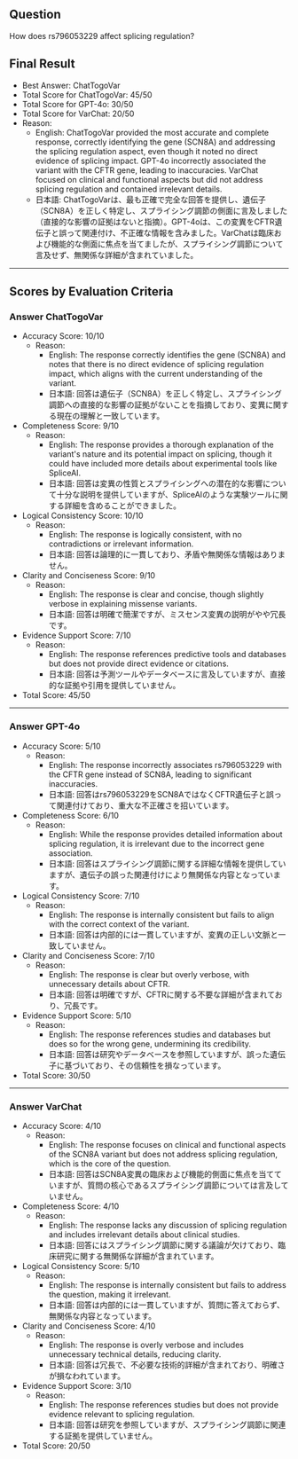 ## Question

How does rs796053229 affect splicing regulation?

## Final Result

- Best Answer: ChatTogoVar
- Total Score for ChatTogoVar: 45/50
- Total Score for GPT-4o: 30/50
- Total Score for VarChat: 20/50
- Reason:
  - English: ChatTogoVar provided the most accurate and complete response, correctly identifying the gene (SCN8A) and addressing the splicing regulation aspect, even though it noted no direct evidence of splicing impact. GPT-4o incorrectly associated the variant with the CFTR gene, leading to inaccuracies. VarChat focused on clinical and functional aspects but did not address splicing regulation and contained irrelevant details.
  - 日本語: ChatTogoVarは、最も正確で完全な回答を提供し、遺伝子（SCN8A）を正しく特定し、スプライシング調節の側面に言及しました（直接的な影響の証拠はないと指摘）。GPT-4oは、この変異をCFTR遺伝子と誤って関連付け、不正確な情報を含みました。VarChatは臨床および機能的な側面に焦点を当てましたが、スプライシング調節について言及せず、無関係な詳細が含まれていました。

---

## Scores by Evaluation Criteria

### Answer ChatTogoVar
- Accuracy Score: 10/10
  - Reason: 
    - English: The response correctly identifies the gene (SCN8A) and notes that there is no direct evidence of splicing regulation impact, which aligns with the current understanding of the variant.
    - 日本語: 回答は遺伝子（SCN8A）を正しく特定し、スプライシング調節への直接的な影響の証拠がないことを指摘しており、変異に関する現在の理解と一致しています。
- Completeness Score: 9/10
  - Reason: 
    - English: The response provides a thorough explanation of the variant's nature and its potential impact on splicing, though it could have included more details about experimental tools like SpliceAI.
    - 日本語: 回答は変異の性質とスプライシングへの潜在的な影響について十分な説明を提供していますが、SpliceAIのような実験ツールに関する詳細を含めることができました。
- Logical Consistency Score: 10/10
  - Reason: 
    - English: The response is logically consistent, with no contradictions or irrelevant information.
    - 日本語: 回答は論理的に一貫しており、矛盾や無関係な情報はありません。
- Clarity and Conciseness Score: 9/10
  - Reason: 
    - English: The response is clear and concise, though slightly verbose in explaining missense variants.
    - 日本語: 回答は明確で簡潔ですが、ミスセンス変異の説明がやや冗長です。
- Evidence Support Score: 7/10
  - Reason: 
    - English: The response references predictive tools and databases but does not provide direct evidence or citations.
    - 日本語: 回答は予測ツールやデータベースに言及していますが、直接的な証拠や引用を提供していません。
- Total Score: 45/50

---

### Answer GPT-4o
- Accuracy Score: 5/10
  - Reason: 
    - English: The response incorrectly associates rs796053229 with the CFTR gene instead of SCN8A, leading to significant inaccuracies.
    - 日本語: 回答はrs796053229をSCN8AではなくCFTR遺伝子と誤って関連付けており、重大な不正確さを招いています。
- Completeness Score: 6/10
  - Reason: 
    - English: While the response provides detailed information about splicing regulation, it is irrelevant due to the incorrect gene association.
    - 日本語: 回答はスプライシング調節に関する詳細な情報を提供していますが、遺伝子の誤った関連付けにより無関係な内容となっています。
- Logical Consistency Score: 7/10
  - Reason: 
    - English: The response is internally consistent but fails to align with the correct context of the variant.
    - 日本語: 回答は内部的には一貫していますが、変異の正しい文脈と一致していません。
- Clarity and Conciseness Score: 7/10
  - Reason: 
    - English: The response is clear but overly verbose, with unnecessary details about CFTR.
    - 日本語: 回答は明確ですが、CFTRに関する不要な詳細が含まれており、冗長です。
- Evidence Support Score: 5/10
  - Reason: 
    - English: The response references studies and databases but does so for the wrong gene, undermining its credibility.
    - 日本語: 回答は研究やデータベースを参照していますが、誤った遺伝子に基づいており、その信頼性を損なっています。
- Total Score: 30/50

---

### Answer VarChat
- Accuracy Score: 4/10
  - Reason: 
    - English: The response focuses on clinical and functional aspects of the SCN8A variant but does not address splicing regulation, which is the core of the question.
    - 日本語: 回答はSCN8A変異の臨床および機能的側面に焦点を当てていますが、質問の核心であるスプライシング調節については言及していません。
- Completeness Score: 4/10
  - Reason: 
    - English: The response lacks any discussion of splicing regulation and includes irrelevant details about clinical studies.
    - 日本語: 回答にはスプライシング調節に関する議論が欠けており、臨床研究に関する無関係な詳細が含まれています。
- Logical Consistency Score: 5/10
  - Reason: 
    - English: The response is internally consistent but fails to address the question, making it irrelevant.
    - 日本語: 回答は内部的には一貫していますが、質問に答えておらず、無関係な内容となっています。
- Clarity and Conciseness Score: 4/10
  - Reason: 
    - English: The response is overly verbose and includes unnecessary technical details, reducing clarity.
    - 日本語: 回答は冗長で、不必要な技術的詳細が含まれており、明確さが損なわれています。
- Evidence Support Score: 3/10
  - Reason: 
    - English: The response references studies but does not provide evidence relevant to splicing regulation.
    - 日本語: 回答は研究を参照していますが、スプライシング調節に関連する証拠を提供していません。
- Total Score: 20/50